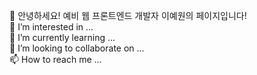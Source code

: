 👋 안녕하세요! 예비 웹 프론트엔드 개발자 이예원의 페이지입니다!  
👀 I’m interested in ...  
🌱 I’m currently learning ...  
💞️ I’m looking to collaborate on ...  
📫 How to reach me ...  

